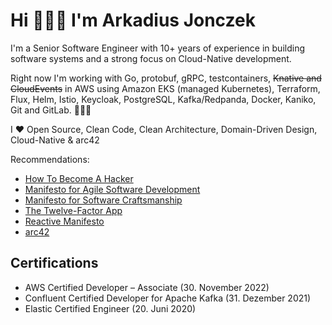# Hi 🙋🏻‍♂️ I'm Arkadius Jonczek

I'm a Senior Software Engineer with 10+ years of experience in building software systems and a strong focus on Cloud-Native development.

Right now I'm working with Go, protobuf, gRPC, testcontainers, ~~Knative and CloudEvents~~ in AWS using Amazon EKS (managed Kubernetes), Terraform, Flux, Helm, Istio, Keycloak, PostgreSQL, Kafka/Redpanda, Docker, Kaniko, Git and GitLab. 👨🏻‍💻

I ❤️ Open Source, Clean Code, Clean Architecture, Domain-Driven Design, Cloud-Native & arc42

Recommendations:

- [How To Become A Hacker](http://catb.org/~esr/faqs/hacker-howto.html)
- [Manifesto for Agile Software Development](https://agilemanifesto.org/)
- [Manifesto for Software Craftsmanship](https://manifesto.softwarecraftsmanship.org/)
- [The Twelve-Factor App](https://12factor.net/)
- [Reactive Manifesto](https://www.reactivemanifesto.org/)
- [arc42](https://arc42.org/overview)

## Certifications

- AWS Certified Developer – Associate (30. November 2022)
- Confluent Certified Developer for Apache Kafka (31. Dezember 2021)
- Elastic Certified Engineer (20. Juni 2020)

<!--
**arkadiusjonczek/arkadiusjonczek** is a ✨ _special_ ✨ repository because its `README.md` (this file) appears on your GitHub profile.

Here are some ideas to get you started:

- 🔭 I’m currently working on ...
- 🌱 I’m currently learning ...
- 👯 I’m looking to collaborate on ...
- 🤔 I’m looking for help with ...
- 💬 Ask me about ...
- 📫 How to reach me: ...
- 😄 Pronouns: ...
- ⚡ Fun fact: ...
-->
